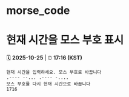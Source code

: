 # morse_code
# 현재 시간을 모스 부호 표시
<!-- MORSE_TIME_START -->
🗓️ **2025-10-25** | ⏰ **17:16 (KST)**

```
현재 시간을 입력하세요. 모스 부호로 바꿉니다
.---- --... .---- -....
모스 부호를 다시 현재 시간으로 바꿉니다
1716
```
<!-- MORSE_TIME_END -->

